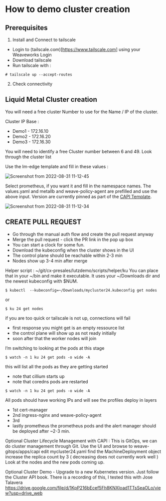 # How to demo cluster creation

## Prerequisites

1. Install and Connect to tailscale
- Login to (tailscale.com)[https://www.tailscale.com] using your Weaveworks Login
- Download tailscale
- Run tailscale with : 
``` 
# tailscale up --accept-routes
```

2. Check connectivity

## Liquid Metal Cluster creation

You will need a free cluster Number to use for the Name / IP of the cluster. 

Cluster IP Base : 
* Demo1 - 172.16.10
* Demo2 - 172.16.20
* Demo3 - 172.16.30

You will need to identify a free Cluster number between 6 and 49. Look through the cluster list 

Use the lm-edge template and fill in these values :

![Screenshot from 2022-08-31 11-12-45](https://user-images.githubusercontent.com/2788194/187643487-48a35c5f-07d1-4573-80eb-841f102aa5a9.png)

Select prometheus, if you want it and fill in the namespace names. The values.yaml and metallb and weave-policy-agent are prefilled and use the above input. Version are currently pinned as part of the [CAPI Template](https://github.com/weavegitops/demo3-repo/blob/95845302b5385de393a97257b0b2aa2be4375f1a/weave-gitops-platform/capi-templates/capmvm-edge.yaml#L7).

![Screenshot from 2022-08-31 11-12-34](https://user-images.githubusercontent.com/2788194/187643480-2230c997-3f27-4960-9d8f-92b092705f5f.png)

## CREATE PULL REQUEST
* Go through the manual auth flow and create the pull request anyway
* Merge the pull request - click the PR link in the pop up box
* You can start a clock for some fun. 
* Download the kubeconfig when the cluster shows in the UI
* The control plane should be reachable within 2-3 min 
* Nodes show up 3-4 min after merge

Helper script : ~/git/cx-presales/lutzdemo/scripts/helper/ku
You can place that in your ~/bin and make it executable. It uses your ~/Downloads dir and the newest kubeconfig with $NUM.

```
$ kubectl  --kubeconfig=~/Downloads/mycluster24.kubeconfig get nodes 
```
or
```
$ ku 24 get nodes
```
if you are too quick or tailscale is not up, connections will fail

* first response you might get is an empty ressource list
* the control plane will show up as not ready initially
* soon after that the worker nodes will join

I’m switching to looking at the pods at this stage
```
$ watch -n 1 ku 24 get pods -o wide -A
```
this will list all the pods as they are getting started
* note that cillium starts up
* note that coredns pods are restarted
```
$ watch -n 1 ku 24 get pods -o wide -A
```

All pods should have working IPs and will see the profiles deploy in layers 
* 1st cert-manager
* 2nd ingress-nginx and weave-policy-agent
* 3rd 
* lastly prometheus the prometheus pods and the alert manager should be deployed after ~2-3 min.

Optional Cluster Lifecycle Management with CAPI : 
This is GitOps, we can do cluster management through Git.
Use the UI and browse to weave-gitops/apps/capi edit mycluster24.yaml
find the MachineDeployment object
increase the replica count by 3 ( decreasing does not currently work well )
Look at the nodes and the new pods coming up.

Optional Cluster Demo - Upgrade to a new Kubernetes version. Just follow the Cluster API book. There is a recording of this, I tested this with Jose Talavera
https://drive.google.com/file/d/1KpP216bEcef5Fh8KNXIoad1TTsSeaOLo/view?usp=drive_web

